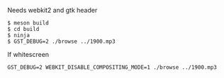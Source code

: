 Needs webkit2 and gtk header

```
$ meson build
$ cd build
$ ninja
$ GST_DEBUG=2 ./browse ../1900.mp3
```
If whitescreen
```
GST_DEBUG=2 WEBKIT_DISABLE_COMPOSITING_MODE=1 ./browse ../1900.mp3 
```
